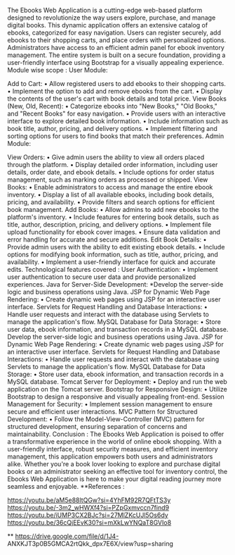 The Ebooks Web Application is a cutting-edge web-based platform designed to revolutionize the way users explore, purchase, and manage digital books. This dynamic application offers an extensive catalog of ebooks, categorized for easy navigation. Users can register securely, add ebooks to their shopping carts, and place orders with personalized options. Administrators have access to an efficient admin panel for ebook inventory management. The entire system is built on a secure foundation, providing a user-friendly interface using Bootstrap for a visually appealing experience. Module wise scope : User Module:

Add to Cart: • Allow registered users to add ebooks to their shopping carts. • Implement the option to add and remove ebooks from the cart. • Display the contents of the user's cart with book details and total price. View Books (New, Old, Recent): • Categorize ebooks into "New Books," "Old Books," and "Recent Books" for easy navigation. • Provide users with an interactive interface to explore detailed book information. • Include information such as book title, author, pricing, and delivery options. • Implement filtering and sorting options for users to find books that match their preferences. Admin Module:

View Orders: • Give admin users the ability to view all orders placed through the platform. • Display detailed order information, including user details, order date, and ebook details. • Include options for order status management, such as marking orders as processed or shipped. View Books: • Enable administrators to access and manage the entire ebook inventory. • Display a list of all available ebooks, including book details, pricing, and availability. • Provide filters and search options for efficient book management. Add Books: • Allow admins to add new ebooks to the platform's inventory. • Include features for entering book details, such as title, author, description, pricing, and delivery options. • Implement file upload functionality for ebook cover images. • Ensure data validation and error handling for accurate and secure additions. Edit Book Details: • Provide admin users with the ability to edit existing ebook details. • Include options for modifying book information, such as title, author, pricing, and availability. • Implement a user-friendly interface for quick and accurate edits. Technological features covered : User Authentication: • Implement user authentication to secure user data and provide personalized experiences. Java for Server-Side Development: *Develop the server-side logic and business operations using Java. JSP for Dynamic Web Page Rendering: • Create dynamic web pages using JSP for an interactive user interface. Servlets for Request Handling and Database Interactions: • Handle user requests and interact with the database using Servlets to manage the application's flow. MySQL Database for Data Storage: • Store user data, ebook information, and transaction records in a MySQL database. Develop the server-side logic and business operations using Java. JSP for Dynamic Web Page Rendering: • Create dynamic web pages using JSP for an interactive user interface. Servlets for Request Handling and Database Interactions: • Handle user requests and interact with the database using Servlets to manage the application's flow. MySQL Database for Data Storage: • Store user data, ebook information, and transaction records in a MySQL database. Tomcat Server for Deployment: • Deploy and run the web application on the Tomcat server. Bootstrap for Responsive Design: • Utilize Bootstrap to design a responsive and visually appealing front-end. Session Management for Security: • Implement session management to ensure secure and efficient user interactions. MVC Pattern for Structured Development: • Follow the Model-View-Controller (MVC) pattern for structured development, ensuring separation of concerns and maintainability. Conclusion : The Ebooks Web Application is poised to offer a transformative experience in the world of online ebook shopping. With a user-friendly interface, robust security measures, and efficient inventory management, this application empowers both users and administrators alike. Whether you're a book lover looking to explore and purchase digital books or an administrator seeking an effective tool for inventory control, the Ebooks Web Application is here to make your digital reading journey more seamless and enjoyable. **References :

https://youtu.be/aM5e88ltQGw?si=4YhFM92R7QFtTS3y https://youtu.be/-3m2_wHWXf4?si=PZpGxmvccn7find9 https://youtu.be/iUMP3CX2BJc?si=27MlZKcUJl5Os6dy https://youtu.be/36cQjEEvK30?si=mXkLwYNQaT8GVIo8

** https://drive.google.com/file/d/1J4- ANXKJT3p0B5GMCA2rtQkk_dpx7E6X/view?usp=sharing

